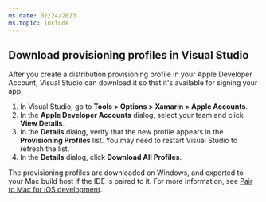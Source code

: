 ```yaml
---
ms.date: 02/24/2023
ms.topic: include
---
```


## Download provisioning profiles in Visual Studio

After you create a distribution provisioning profile in your Apple Developer Account, Visual Studio can download it so that it's available for signing your app:

1. In Visual Studio, go to **Tools > Options > Xamarin > Apple Accounts**.
1. In the **Apple Developer Accounts** dialog, select your team and click **View Details**.
1. In the **Details** dialog, verify that the new profile appears in the **Provisioning Profiles** list. You may need to restart Visual Studio to refresh the list.
1. In the **Details** dialog, click **Download All Profiles**.

The provisioning profiles are downloaded on Windows, and exported to your Mac build host if the IDE is paired to it. For more information, see [Pair to Mac for iOS development](~/ios/pair-to-mac.md).
